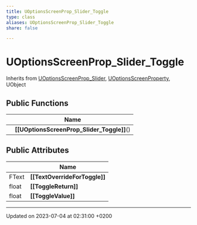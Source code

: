 ```yaml
---
title: UOptionsScreenProp_Slider_Toggle
type: class
aliases: UOptionsScreenProp_Slider_Toggle
share: false

---
```


# UOptionsScreenProp_Slider_Toggle





Inherits from [UOptionsScreenProp_Slider](/docs/SDK/Source/Classes/classUOptionsScreenProp__Slider.md), [UOptionsScreenProperty](/docs/SDK/Source/Classes/classUOptionsScreenProperty.md), UObject

## Public Functions

|                | Name           |
| -------------- | -------------- |
| | **[[UOptionsScreenProp_Slider_Toggle]]**() |

## Public Attributes

|                | Name           |
| -------------- | -------------- |
| FText | **[[TextOverrideForToggle]]**  |
| float | **[[ToggleReturn]]**  |
| float | **[[ToggleValue]]**  |

-------------------------------

Updated on 2023-07-04 at 02:31:00 +0200